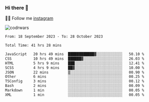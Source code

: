 ### Hi there 👋

👨‍💻 Follow me [instagram](https://instagram.com/an.grsmnko?igshid=ZDdkNTZiNTM=](https://instagram.com/an.grsmnko?igshid=ZDdkNTZiNTM=))

![codrwars](https://www.codewars.com/users/rsschool_c9af20f58c35c696/badges/micro) 

<!--START_SECTION:waka-->

```txt
From: 18 September 2023 - To: 28 October 2023

Total Time: 41 hrs 28 mins

JavaScript   20 hrs 49 mins  ████████████▓░░░░░░░░░░░░   50.10 %
CSS          10 hrs 49 mins  ██████▓░░░░░░░░░░░░░░░░░░   26.03 %
HTML         5 hrs 9 mins    ███░░░░░░░░░░░░░░░░░░░░░░   12.41 %
SCSS         4 hrs 9 mins    ██▓░░░░░░░░░░░░░░░░░░░░░░   10.00 %
JSON         22 mins         ▒░░░░░░░░░░░░░░░░░░░░░░░░   00.90 %
Other        6 mins          ░░░░░░░░░░░░░░░░░░░░░░░░░   00.25 %
TSConfig     3 mins          ░░░░░░░░░░░░░░░░░░░░░░░░░   00.12 %
Bash         2 mins          ░░░░░░░░░░░░░░░░░░░░░░░░░   00.09 %
Markdown     1 min           ░░░░░░░░░░░░░░░░░░░░░░░░░   00.05 %
XML          1 min           ░░░░░░░░░░░░░░░░░░░░░░░░░   00.05 %
```

<!--END_SECTION:waka-->
